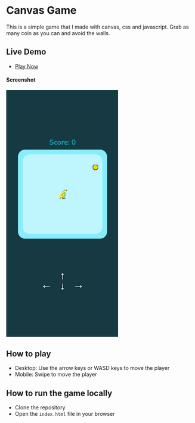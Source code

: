# Canvas Game

This is a simple game that I made with canvas, css and javascript. Grab as many coin as you can and avoid the walls.

## Live Demo

- [Play Now](https://emanuelefavero.github.io/canvas-game/)

#### Screenshot

<img src="screenshot.png" alt="screenshot" width="300">

## How to play

- Desktop: Use the arrow keys or WASD keys to move the player
- Mobile: Swipe to move the player

## How to run the game locally

- Clone the repository
- Open the `index.html` file in your browser
